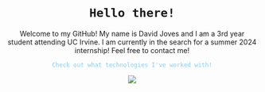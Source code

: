<div align="center">
  <h1><code style="color : name_color">Hello there!</code></h1>
</div>

<p align="center">
  Welcome to my GitHub! My name is David Joves and I am a 3rd year student attending UC Irvine. I am currently in the search for a summer 2024 internship! Feel free to contact me!
</p>

<p align="center">
   <code style="color : lightskyblue">Check out what technologies I've worked with!</code>
</p>
<p align="center">
  <a href="https://skillicons.dev">
    <img src="https://skillicons.dev/icons?i=cpp,cs,c,java,python,html,css,js,react,postgres,r,git,gitlab,github,cmake,visualstudio,vscode,eclipse,&perline=5" />

</p>
